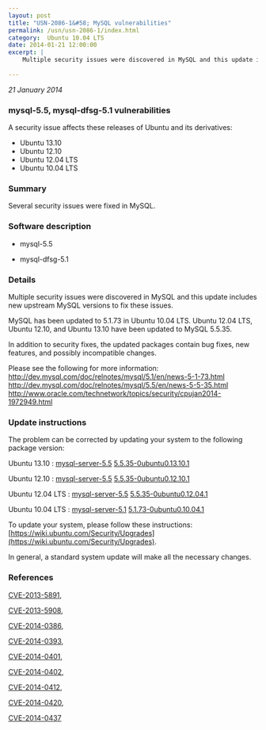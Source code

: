 ```yaml
---
layout: post
title: "USN-2086-1&#58; MySQL vulnerabilities"
permalink: /usn/usn-2086-1/index.html
category:  Ubuntu 10.04 LTS
date: 2014-01-21 12:00:00
excerpt: |
    Multiple security issues were discovered in MySQL and this update includes new upstream MySQL versions to fix these issues.
    
--- 
```

 
 

*21 January 2014*

### mysql-5.5, mysql-dfsg-5.1 vulnerabilities

A security issue affects these releases of Ubuntu and its derivatives:

* Ubuntu 13.10
* Ubuntu 12.10
* Ubuntu 12.04 LTS
* Ubuntu 10.04 LTS

### Summary

Several security issues were fixed in MySQL. 

### Software description

* mysql-5.5 

* mysql-dfsg-5.1 

### Details

Multiple security issues were discovered in MySQL and this update includes new upstream MySQL versions to fix these issues.

MySQL has been updated to 5.1.73 in Ubuntu 10.04 LTS. Ubuntu 12.04 LTS, Ubuntu 12.10, and Ubuntu 13.10 have been updated to MySQL 5.5.35.

In addition to security fixes, the updated packages contain bug fixes, new features, and possibly incompatible changes.

Please see the following for more information: http://dev.mysql.com/doc/relnotes/mysql/5.1/en/news-5-1-73.html http://dev.mysql.com/doc/relnotes/mysql/5.5/en/news-5-5-35.html http://www.oracle.com/technetwork/topics/security/cpujan2014-1972949.html 

### Update instructions

The problem can be corrected by updating your system to the following package version:

Ubuntu 13.10
 : [mysql-server-5.5](https://launchpad.net/ubuntu/+source/mysql-5.5) <span> [5.5.35-0ubuntu0.13.10.1](https://launchpad.net/ubuntu/+source/mysql-5.5/5.5.35-0ubuntu0.13.10.1) </span> 

Ubuntu 12.10
 : [mysql-server-5.5](https://launchpad.net/ubuntu/+source/mysql-5.5) <span> [5.5.35-0ubuntu0.12.10.1](https://launchpad.net/ubuntu/+source/mysql-5.5/5.5.35-0ubuntu0.12.10.1) </span> 

Ubuntu 12.04 LTS
 : [mysql-server-5.5](https://launchpad.net/ubuntu/+source/mysql-5.5) <span> [5.5.35-0ubuntu0.12.04.1](https://launchpad.net/ubuntu/+source/mysql-5.5/5.5.35-0ubuntu0.12.04.1) </span> 

Ubuntu 10.04 LTS
 : [mysql-server-5.1](https://launchpad.net/ubuntu/+source/mysql-dfsg-5.1) <span> [5.1.73-0ubuntu0.10.04.1](https://launchpad.net/ubuntu/+source/mysql-dfsg-5.1/5.1.73-0ubuntu0.10.04.1) </span> 

To update your system, please follow these instructions: [https://wiki.ubuntu.com/Security/Upgrades](https://wiki.ubuntu.com/Security/Upgrades).

In general, a standard system update will make all the necessary changes. 

### References

 
 [CVE-2013-5891](http://people.ubuntu.com/~ubuntu-security/cve/CVE-2013-5891), 

 [CVE-2013-5908](http://people.ubuntu.com/~ubuntu-security/cve/CVE-2013-5908), 

 [CVE-2014-0386](http://people.ubuntu.com/~ubuntu-security/cve/CVE-2014-0386), 

 [CVE-2014-0393](http://people.ubuntu.com/~ubuntu-security/cve/CVE-2014-0393), 

 [CVE-2014-0401](http://people.ubuntu.com/~ubuntu-security/cve/CVE-2014-0401), 

 [CVE-2014-0402](http://people.ubuntu.com/~ubuntu-security/cve/CVE-2014-0402), 

 [CVE-2014-0412](http://people.ubuntu.com/~ubuntu-security/cve/CVE-2014-0412), 

 [CVE-2014-0420](http://people.ubuntu.com/~ubuntu-security/cve/CVE-2014-0420), 

 [CVE-2014-0437](http://people.ubuntu.com/~ubuntu-security/cve/CVE-2014-0437)
 

